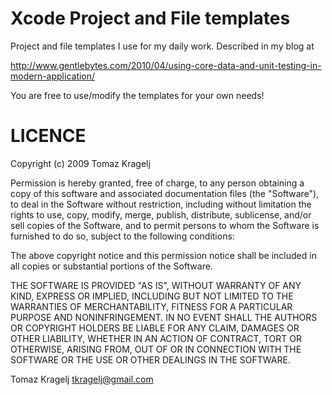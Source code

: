 Xcode Project and File templates
================================

Project and file templates I use for my daily work. Described in my blog at

http://www.gentlebytes.com/2010/04/using-core-data-and-unit-testing-in-modern-application/

You are free to use/modify the templates for your own needs!


LICENCE
=======

Copyright (c) 2009 Tomaz Kragelj

Permission is hereby granted, free of charge, to any person
obtaining a copy of this software and associated documentation
files (the "Software"), to deal in the Software without
restriction, including without limitation the rights to use,
copy, modify, merge, publish, distribute, sublicense, and/or sell
copies of the Software, and to permit persons to whom the
Software is furnished to do so, subject to the following
conditions:

The above copyright notice and this permission notice shall be
included in all copies or substantial portions of the Software.

THE SOFTWARE IS PROVIDED "AS IS", WITHOUT WARRANTY OF ANY KIND,
EXPRESS OR IMPLIED, INCLUDING BUT NOT LIMITED TO THE WARRANTIES
OF MERCHANTABILITY, FITNESS FOR A PARTICULAR PURPOSE AND
NONINFRINGEMENT. IN NO EVENT SHALL THE AUTHORS OR COPYRIGHT
HOLDERS BE LIABLE FOR ANY CLAIM, DAMAGES OR OTHER LIABILITY,
WHETHER IN AN ACTION OF CONTRACT, TORT OR OTHERWISE, ARISING
FROM, OUT OF OR IN CONNECTION WITH THE SOFTWARE OR THE USE OR
OTHER DEALINGS IN THE SOFTWARE.

 
Tomaz Kragelj <tkragelj@gmail.com>
